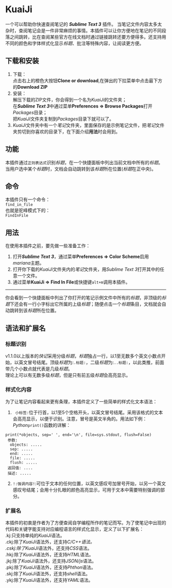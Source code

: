 # KuaiJi
一个可以帮助你快速查阅笔记的 ***Sublime Text 3*** 插件。
当笔记文件内容太多太杂时，查阅笔记会是一件非常麻烦的事情。本插件可以让你方便地在笔记的不同段落之间跳转，比在查阅某些官方在线文档时通过链接跳转还要方便得多。还支持用不同的颜色和字体样式化显示*标题*、批注等特殊内容，让阅读更方便。


## 下载和安装
1. 下载：  
点击右上的橙色大按钮**Clone or download**,在弹出的下拉菜单中点击最下方的**Download ZIP**
2. 安装：  
解压下载的ZIP文件，你会得到一个名为*KuaiJi*的文件夹；  
在***Sublime Text 3***中通过菜单**Preferences => Browse Packages**打开*Packages*目录；  
把*KuaiJi*文件夹复制到*Packages*目录下就可以了。
3. *KuaiJi*文件夹中有一个*笔记*文件夹，里面保存的是示例笔记文件，把*笔记*文件夹剪切到你喜欢的目录下，在下面介绍**用法**时会用到。

## 功能
本插件通过`正则表达式`识别*标题*，在一个快捷面板中列出当前文档中所有的*标题*。当用户选中某个*标题*时，文档会自动跳转到该*标题*所在位置(*标题*在正中央)。


## 命令
本插件只有一个命令：  
`find_in_file`  
也就是驼峰模式下的：  
`FindInFile`  


## 用法
在使用本插件之前，要先做一些准备工作：  
1. 打开***Sublime Text 3***，通过菜单**Preferences => Color Scheme**启用*mariana*主题。  
2. 打开你下载的*KuaiJi*文件夹内的*笔记*文件夹，用*Sublime Text 3*打开其中的任意一个文件。  
3. 通过菜单**KuaiJi => Find In File**或快捷键`alt+m`调用本插件。  
-----
你会看到一个快捷面板中列出了你打开的笔记示例文件中所有的*标题*，非顶级的*标题*下还会有一行小字标出它所属的上级*标题*；随便点击一个*标题*条目，文档就会自动跳转到该*标题*所在位置。


## 语法和扩展名
### 标题识别
v1.1.0以上版本的*快记*采用分级*标题*，*标题*独占一行，以1至无数多个英文小数点开始，以英文冒号结尾。顶级*标题*为:`.标题:`，二级*标题*为:`..标题:`，以此类推，前面带几个小数点就代表是几级*标题*。  
理论上可以有无数多级*标题*，但是只有前五级*标题*会高亮显示。  


### 样式化内容
为了让笔记内容看起来更有条理，本插件定义了一些简单的样式化文本语法：  
1. ` 小标签:`位于行首，以1至5个空格开头，以英文冒号结尾。采用该格式的文本会高亮显示，以便于识别。注意，冒号是英文半角的。用法如下例：  
*Python*`print()`函数的详解：  
```
print(*objects, sep=' ', end='\n', file=sys.stdout, flush=False)
 参数:
  objects: .....
  sep: .....
  end: .....
  file: .....
  flush: .....
 返回值: ....
 描述: .....
```
2. `!:强调内容!`:可位于文本的任何位置，以英文感叹号加冒号开始，以另一个英文感叹号结尾；会用十分扎眼的颜色高亮显示，可用于文本中需要特别强调的部分。  


### 扩展名
本插件的初衷是作者为了方便查阅自学编程所作的笔记而写。为了使笔记中出现的代码和关键字能支持对应编程语言的样式化显示，定义了以下扩展名：  
.kj:只支持单纯的*KuaiJi*语法。  
.ckj:除了*KuaiJi*语法外，还支持*C/C++*语法。  
.cskj:除了*KuaiJi*语法外，还支持*CSS*语法。  
.hkj:除了*KuaiJi*语法外，还支持*HTML*语法。  
.jkj:除了*KuaiJi*语法外，还支持*JSON/js*语法。  
.pkj:除了*KuaiJi*语法外，还支持*Phthon*语法。  
.skj:除了*KuaiJi*语法外，还支持*shell*语法。  
.ykj:除了*KuaiJi*语法外，还支持*YAML*语法。  